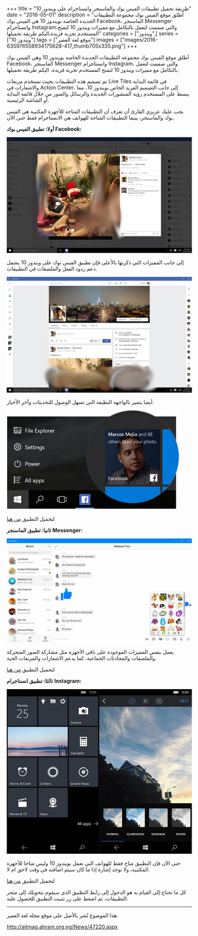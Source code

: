 +++
title = "طريقة تحميل تطبيقات الفيس بوك والماسنجر وانستاجرام على ويندوز 10"
date = "2016-05-01"
description = "أطلق موقع الفيس بوك مجموعة التطبيقات الجديدة الخاصة بويندوز 10 هي الفيس بوك Facebook، الماسنجر Messenger وانستاجرام Instagram،والتي صممت لتعمل بالتكامل مع مميزات ويندوز 10 لتمنح المستخدم تجربة فريدة،اليكم طريقة تحميلها"
categories = ["ويندوز",]
series = ["ويندوز 10"]
tags = ["موقع لغة العصر"]
images = ["images/2016-635976558934175628-417_thumb705x335.png"]
+++

أطلق موقع الفيس بوك مجموعة التطبيقات الجديدة الخاصة بويندوز 10 وهي الفيس بوك Facebook، الماسنجر Messenger وانستاجرام Instagram، والتي صممت لتعمل بالتكامل مع مميزات ويندوز 10 لتمنح المستخدم تجربة فريدة، اليكم طريقة تحميلها.

تم تصميم هذه التطبيقات بحيث تستخدم مربعات Live Tiles في قائمة البداية والاشعارات في Action Center، إلى جانب التصميم الفريد الخاص بويندوز 10، مما يبسط على المستخدم رؤية المنشورات الجديدة والرسائل والصور من خلال قائمة البداية أو الشاشة الرئيسية.

يجب عليك عزيزي القارئ أن تعرف أن التطبيقات المتاحة للأجهزة المكتبية هي الفيس بوك والماسنجر، بينما التطبيقات المتاحة للهواتف هي الانستاجرام فقط حتى الآن.

**أولا: تطبيق الفيس بوك Facebook:**

![1](images/2016-635976559215133429-513.jpg)

إلى جانب المميزات التي ذكرتها بالأعلى فإن تطبيق الفيس بوك على ويندوز 10 يشمل دعم ردود الفعل والملصقات في التطبيقات.

![2](images/2016-635976559313726061-372.jpg)

 أيضا يتميز بالواجهة النظيفة التي تسهل الوصول للتحديثات وآخر الأخبار.

![3](images/2016-635976559598739888-873.png)

لتحميل التطبيق [من هنا](http://aka.ms/Lznyva)

**ثانيا: تطبيق الماسنجر** **Messenger:**

![4](images/2016-635976560515869767-586.jpg)

يعمل بنفس المميزات الموجودة على باقي الأجهزة مثل مشاركة الصور المتحركة والملصقات والمحادثات الجماعية، كما يدعم الاشعارات والمربعات الحية.

لتحميل التطبيق [من هنا](http://aka.ms/Hm3p7c)

**ثالثا: تطبيق انستاجرام** **Instagram:**

![6](images/2016-635976560952048563-204.jpg)

حتى الآن فإن التطبيق متاح فقط للهواتف التي تعمل بويندوز 10 وليس متاحا للأجهزة المكتبية، ولا توجد إشارة إذا ما كان سيتم اضافته في وقت لاحق ام لا.

لتحميل التطبيق [من هنا](http://aka.ms/Ulcua0)

كل ما تحتاج إلى القيام به هو الدخول إلى رابط التطبيق الذي سيقوم بتحويلك إلى متجر التطبيقات، ثم اضغط على زر تثبيت التطبيق للحصول عليه.

---
هذا الموضوع نٌشر باﻷصل على موقع مجلة لغة العصر.

http://aitmag.ahram.org.eg/News/47220.aspx